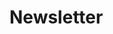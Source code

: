 # Newsletter
<script src="https://utteranc.es/client.js"
        repo="EveSa/OutilsTraitementCorpus"
        issue-term="pathname"
        label="comment"
        theme="github-dark"
        crossorigin="anonymous"
        async>
</script>
